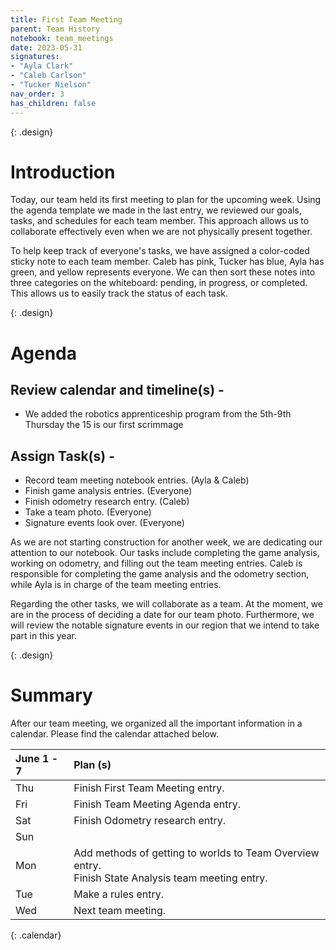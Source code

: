 ```yaml
---
title: First Team Meeting
parent: Team History
notebook: team_meetings
date: 2023-05-31
signatures:
- "Ayla Clark"
- "Caleb Carlson"
- "Tucker Nielson"
nav_order: 3
has_children: false
---
```

{: .design}
# Introduction

Today, our team held its first meeting to plan for the upcoming week. Using the agenda template we made in the last entry, we reviewed our goals, tasks, and schedules for each team member. This approach allows us to collaborate effectively even when we are not physically present together.

To help keep track of everyone's tasks, we have assigned a color-coded sticky note to each team member. Caleb has pink, Tucker has blue, Ayla has green, and yellow represents everyone. We can then sort these notes into three categories on the whiteboard: pending, in progress, or completed. This allows us to easily track the status of each task.

{: .design}
# Agenda

## Review calendar and timeline(s) -

* We added the robotics apprenticeship program from the 5th-9th
Thursday the 15 is our first scrimmage

## Assign Task(s) -

* Record team meeting notebook entries.				(Ayla & Caleb)
* Finish game analysis entries.						(Everyone)
* Finish odometry research entry.					(Caleb)
* Take a team photo.								(Everyone)
* Signature events look over.						(Everyone)

As we are not starting construction for another week, we are dedicating our attention to our notebook. Our tasks include completing the game analysis, working on odometry, and filling out the team meeting entries. Caleb is responsible for completing the game analysis and the odometry section, while Ayla is in charge of the team meeting entries.

Regarding the other tasks, we will collaborate as a team. At the moment, we are in the process of deciding a date for our team photo. Furthermore, we will review the notable signature events in our region that we intend to take part in this year.

{: .design}
# Summary

After our team meeting, we organized all the important information in a calendar. Please find the calendar attached below.

|  June 1 - 7  | Plan (s) |
|:---|:---|
| Thu | Finish First Team Meeting entry. |
| Fri |Finish Team Meeting Agenda entry.|
| Sat | Finish Odometry research entry. |
| Sun |  |
| Mon | Add methods of getting to worlds to Team Overview entry. <br> Finish State Analysis team meeting entry. |
| Tue | Make a rules entry. |
| Wed | Next team meeting. |
{: .calendar}